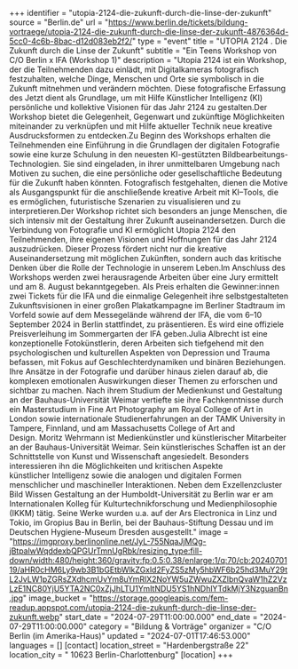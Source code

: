 +++
identifier = "utopia-2124-die-zukunft-durch-die-linse-der-zukunft"
source = "Berlin.de"
url = "https://www.berlin.de/tickets/bildung-vortraege/utopia-2124-die-zukunft-durch-die-linse-der-zukunft-4876364d-5cc0-4c6b-8bac-d12d083eb2f2/"
type = "event"
title = "UTOPIA 2124 . Die Zukunft durch die Linse der Zukunft"
subtitle = "Ein Teens Workshop von C/O Berlin x IFA (Workshop 1)"
description = "Utopia 2124 ist ein Workshop, der die Teilnehmenden dazu einlädt, mit Digitalkameras fotografisch festzuhalten, welche Dinge, Menschen und Orte sie symbolisch in die Zukunft mitnehmen und verändern möchten. Diese fotografische Erfassung des Jetzt dient als Grundlage, um mit Hilfe Künstlicher Intelligenz (KI) persönliche und kollektive Visionen für das Jahr 2124 zu gestalten.Der Workshop bietet die Gelegenheit, Gegenwart und zukünftige Möglichkeiten miteinander zu verknüpfen und mit Hilfe aktueller Technik neue kreative Ausdrucksformen zu entdecken.Zu Beginn des Workshops erhalten die Teilnehmenden eine Einführung in die Grundlagen der digitalen Fotografie sowie eine kurze Schulung in den neuesten KI-gestützten Bildbearbeitungs-Technologien. Sie sind eingeladen, in ihrer unmittelbaren Umgebung nach Motiven zu suchen, die eine persönliche oder gesellschaftliche Bedeutung für die Zukunft haben könnten. Fotografisch festgehalten, dienen die Motive als Ausgangspunkt für die anschließende kreative Arbeit mit KI–Tools, die es ermöglichen, futuristische Szenarien zu visualisieren und zu interpretieren.Der Workshop richtet sich besonders an junge Menschen, die sich intensiv mit der Gestaltung ihrer Zukunft auseinandersetzen. Durch die Verbindung von Fotografie und KI ermöglicht Utopia 2124 den Teilnehmenden, ihre eigenen Visionen und Hoffnungen für das Jahr 2124 auszudrücken. Dieser Prozess fördert nicht nur die kreative Auseinandersetzung mit möglichen Zukünften, sondern auch das kritische Denken über die Rolle der Technologie in unserem Leben.Im Anschluss des Workshops werden zwei herausragende Arbeiten über eine Jury ermittelt und am 8. August bekanntgegeben. Als Preis erhalten die Gewinner:innen zwei Tickets für die IFA und die einmalige Gelegenheit ihre selbstgestalteten Zukunftsvisionen in einer großen Plakatkampagne im Berliner Stadtraum im Vorfeld sowie auf dem Messegelände während der IFA, die vom 6–10 September 2024 in Berlin stattfindet, zu präsentieren. Es wird eine offiziele Preisverleihung im Sommergarten der IFA geben.Julia Albrecht ist eine konzeptionelle Fotokünstlerin, deren Arbeiten sich tiefgehend mit den psychologischen und kulturellen Aspekten von Depression und Trauma befassen, mit Fokus auf Geschlechterdynamiken und binären Beziehungen. Ihre Ansätze in der Fotografie und darüber hinaus zielen darauf ab, die komplexen emotionalen Auswirkungen dieser Themen zu erforschen und sichtbar zu machen. Nach ihrem Studium der Medienkunst und Gestaltung an der Bauhaus-Universität Weimar vertiefte sie ihre Fachkenntnisse durch ein Masterstudium in Fine Art Photography am Royal College of Art in London sowie internationale Studienerfahrungen an der TAMK University in Tampere, Finnland, und am Massachusetts College of Art and Design. Moritz Wehrmann ist Medienkünstler und künstlerischer Mitarbeiter an der Bauhaus-Universität Weimar. Sein künstlerisches Schaffen ist an der Schnittstelle von Kunst und Wissenschaft angesiedelt. Besonders interessieren ihn die Möglichkeiten und kritischen Aspekte künstlicher Intelligenz sowie die analogen und digitalen Formen menschlicher und maschineller Interaktionen. Neben dem Exzellenzcluster Bild Wissen Gestaltung an der Humboldt-Universität zu Berlin war er am Internationalen Kolleg für Kulturtechnikforschung und Medienphilosophie (IKKM) tätig. Seine Werke wurden u.a. auf der Ars Electronica in Linz und Tokio, im Gropius Bau in Berlin, bei der Bauhaus-Stiftung Dessau und im Deutschen Hygiene-Museum Dresden ausgestellt."
image = "https://imgproxy.berlinonline.net/JyL-755NqaJjMQg-jBtpalwWqddexbQPGUrTmnUgRbk/resizing_type:fill-down/width:480/height:360/gravity:fp:0.5:0.38/enlarge:1/q:70/cb:2024070119/aHR0cHM6Ly9wb3B1bGEtbWlkZGxld2FyZS5zMy5hbWF6b25hd3MuY29tL2JvLW1pZGRsZXdhcmUvYm8uYmRlX2NoYW5uZWwuZXZlbnQvaW1hZ2VzLzE1NC80YjU5YTA2NC0xZjJhLTU1YmItNDU5YS1hNDhlYTdkMjY3NzguanBn.jpg"
image_bucket = "https://storage.googleapis.com/fem-readup.appspot.com/utopia-2124-die-zukunft-durch-die-linse-der-zukunft.webp"
start_date = "2024-07-29T11:00:00.000"
end_date = "2024-07-29T11:00:00.000"
category = "Bildung & Vorträge"
organizer = "C/O Berlin (im Amerika-Haus)"
updated = "2024-07-01T17:46:53.000"
languages = []
[contact]
location_street = "Hardenbergstraße 22"
location_city = " 10623 Berlin-Charlottenburg"
[location]
+++